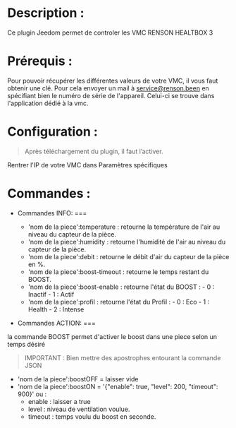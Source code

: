Description :
===

Ce plugin Jeedom permet de controler les VMC RENSON HEALTBOX 3


Prérequis :
===
Pour pouvoir récupérer les différentes valeurs de votre VMC, il vous faut obtenir une clé.
Pour cela envoyer un mail à service@renson.been en spécifiant bien le numéro de série de l'appareil.
Celui-ci se trouve dans l'application dédié à la vmc.


Configuration :
===
> Après téléchargement du plugin, il faut l’activer.

Rentrer l'IP de votre VMC dans Paramètres spécifiques


Commandes :
===


- Commandes INFO:
===

   - 'nom de la piece':temperature : retourne la température de l'air au niveau du capteur de la pièce.
   - 'nom de la piece':humidity : retourne l'humidité de l'air au niveau du capteur de la pièce.
   - 'nom de la piece':debit : retourne le débit d'air du capteur de la pièce en %.
   - 'nom de la piece':boost-timeout : retourne le temps restant du BOOST.
   - 'nom de la piece':boost-enable : retourne l'état du BOOST :
          - 0 : Inactif
          - 1 : Actif
   - 'nom de la piece':profil : retourne l'état du Profil :
          - 0 : Eco
          - 1 : Health
          - 2 : Intense











- Commandes ACTION:
===

la commande BOOST permet d'activer le boost dans une piece selon un temps désiré

> IMPORTANT :  Bien mettre des apostrophes entourant la commande JSON

- 'nom de la piece':boostOFF  =  laisser vide
- 'nom de la piece':boostON  = '{"enable": true, "level": 200, "timeout": 900}' ou : 
   - enable : laisser a true
   - level : niveau de ventilation voulue.
   - timeout : temps voulu du boost en seconde.


